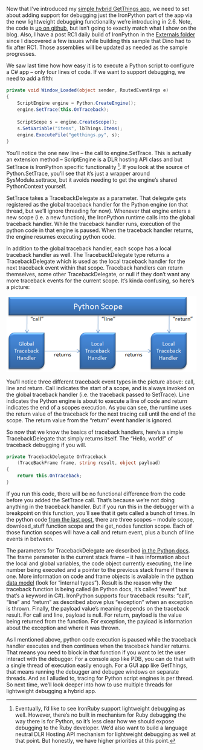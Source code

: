 Now that I’ve introduced my [simple hybrid GetThings
app](http://devhawk.net/2009/10/06/lightweight-debugging-for-hybrid-cironpython-apps/),
we need to set about adding support for debugging just the IronPython
part of the app via the new lightweight debugging functionality we’re
introducing in 2.6. Note, the code is [up on
github](http://github.com/devhawk/LightweightDebuggerDemo), but isn’t
going to exactly match what I show on the blog. Also, I have a post RC1
daily build of IronPython in the [Externals
folder](http://github.com/devhawk/LightweightDebuggerDemo/tree/deac85aaf14b37352ce4248917fd857c173d8997/External)
since I discovered a few issues while building this sample that Dino had
to fix after RC1. Those assemblies will be updated as needed as the
sample progresses.

We saw last time how how easy it is to execute a Python script to
configure a C\# app – only four lines of code. If we want to support
debugging, we need to add a fifth:

``` csharp
private void Window_Loaded(object sender, RoutedEventArgs e)
{
    ScriptEngine engine = Python.CreateEngine();
    engine.SetTrace(this.OnTraceback);

    ScriptScope s = engine.CreateScope();
    s.SetVariable("items", lbThings.Items);
    engine.ExecuteFile("getthings.py", s);
}
```

You’ll notice the one new line – the call to engine.SetTrace. This is
actually an extension method – ScriptEngine is a DLR hosting API class
and but SetTrace is IronPython specific functionality [^1]. If you look
at the source of Python.SetTrace, you’ll see that it’s just a wrapper
around SysModule.settrace, but it avoids needing to get the engine’s
shared PythonContext yourself.

SetTrace takes a TracebackDelegate as a parameter. That delegate gets
registered as the global traceback handler for the Python engine (on
that thread, but we’ll ignore threading for now). Whenever that engine
enters a new scope (i.e. a new function), the IronPython runtime calls
into the global traceback handler. While the traceback handler runs,
execution of the python code in that engine is paused. When the
traceback handler returns, the engine resumes executing python code.

In addition to the global traceback handler, each scope has a local
traceback handler as well. The TracebackDelegate type returns a
TracebackDelegate which is used as the local traceback handler for the
next traceback event within that scope. Traceback handlers can return
themselves, some other TracebackDelegate, or null if they don’t want any
more traceback events for the current scope. It’s kinda confusing, so
here’s a picture:

![](https://raw.githubusercontent.com/devhawk/devhawk.github.io/master/images/blog/20091007-hybrid-app-debugging-tracebackdelegate-and-settrace/TracebackDelegateDiagram.png)

You’ll notice three different traceback event types in the picture
above: call, line and return. Call indicates the start of a scope, and
is always invoked on the global traceback handler (i.e. the traceback
passed to SetTrace). Line indicates the Python engine is about to
execute a line of code and return indicates the end of a scopes
execution. As you can see, the runtime uses the return value of the
traceback for the next tracing call until the end of the scope. The
return value from the “return” event handler is ignored.

So now that we know the basics of traceback handlers, here’s a simple
TracebackDelegate that simply returns itself. The “Hello, world!” of
traceback debugging if you will.

``` csharp
private TracebackDelegate OnTraceback
    (TraceBackFrame frame, string result, object payload)
{
    return this.OnTraceback;
}
```

If you run this code, there will be no functional difference from the
code before you added the SetTrace call. That’s because we’re not doing
anything in the traceback handler. But if you run this in the debugger
with a breakpoint on this function, you’ll see that it gets called a
bunch of times. In the python code [from the last
post](http://devhawk.net/2009/10/06/lightweight-debugging-for-hybrid-cironpython-apps/),
there are three scopes – module scope, download\_stuff function scope
and the get\_nodes function scope. Each of those function scopes will
have a call and return event, plus a bunch of line events in between.

The parameters for TracebackDelegate are described [in the Python
docs](http://docs.python.org/library/sys.html#sys.settrace). The frame
parameter is the current stack frame – it has information about the
local and global variables, the code object currently executing, the
line number being executed and a pointer to the previous stack frame if
there is one. More information on code and frame objects is available in
the [python data
model](http://docs.python.org/reference/datamodel.html#the-standard-type-hierarchy)
(look for “internal types”). Result is the reason why the traceback
function is being called (in Python docs, it’s called “event” but that’s
a keyword in C\#). IronPython supports four traceback results: “call”,
“line” and “return” as described above plus “exception” when an
exception is thrown. Finally, the payload value’s meaning depends on the
traceback result. For call and line, payload is null. For return,
payload is the value being returned from the function. For exception,
the payload is information about the exception and where it was thrown.

As I mentioned above, python code execution is paused while the
traceback handler executes and then continues when the traceback handler
returns. That means you need to block in that function if you want to
let the user interact with the debugger. For a console app like PDB, you
can do that with a single thread of execution easily enough. For a GUI
app like GetThings, that means running the debugger and debugee windows
on separate threads. And as I alluded to, tracing for Python script
engines is per thread. So next time, we’ll look deeper into how to use
multiple threads for lightweight debugging a hybrid app.

[^1]: Eventually, I’d like to see IronRuby support lightweight debugging
as well. However, there’s no built in mechanism for Ruby debugging the
way there is for Python, so it’s less clear how we should expose
debugging to the Ruby developer. We’d also want to build a language
neutral DLR Hosting API mechanism for lightweight debugging as well at
that point. But honestly, we have higher priorities at this point.
